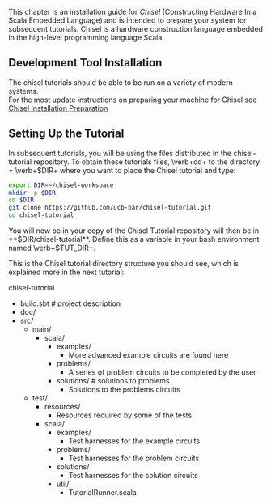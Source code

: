 
This chapter is an installation guide for *Chisel* (Constructing
Hardware In a Scala Embedded Language) and is intended to prepare your system for subsequent tutorials.  Chisel is a hardware
construction language embedded in the high-level programming language
Scala.

## Development Tool Installation

The chisel tutorials should be able to be run on a variety of modern systems.  
For the most update instructions on
preparing your machine for Chisel see [Chisel Installation Preparation](https://github.com/ucb-bar/chisel3.wiki/Install)

## Setting Up the Tutorial

In subsequent tutorials, you will be using the files distributed in the chisel-tutorial repository. To obtain these tutorials files, \verb+cd+ to the directory = \verb+$DIR+ where you want to place the Chisel tutorial and type:

```bash
export DIR=~/chisel-workspace
mkdir -p $DIR
cd $DIR
git clone https://github.com/ucb-bar/chisel-tutorial.git
cd chisel-tutorial
```

You will now be in your copy of the Chisel Tutorial repository will then be in **$DIR/chisel-tutorial**.  
Define this as a variable in your bash environment named \verb+$TUT_DIR+.

This is the Chisel tutorial directory structure you should see, which is explained more in the next tutorial:

chisel-tutorial
 - build.sbt # project description
 - doc/
 - src/
   - main/
     - scala/
       - examples/
         - More advanced example circuits are found here
       - problems/
         - A series of problem circuits to be completed by the user
       - solutions/  # solutions to problems
         - Solutions to the problems circuits
   - test/
     - resources/
       - Resources required by some of the tests
     - scala/
       - examples/
         - Test harnesses for the example circuits
       - problems/
         - Test harnesses for the problem circuits
       - solutions/
         - Test harnesses for the solution circuits
       - util/
         - TutorialRunner.scala
